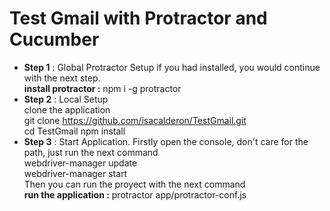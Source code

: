 # Test Gmail with Protractor and Cucumber
- <b>Step 1</b>  : Global Protractor Setup if you had installed, you would continue with the next step.<br />
<b>install protractor :</b> npm i -g protractor<br />
- <b>Step 2</b>  : Local Setup <br />
clone the application <br />
git clone https://github.com/isacalderon/TestGmail.git<br />
cd TestGmail
npm install
- <b>Step 3</b>  : Start Application. Firstly open the console, don't care for the path, just run the next command <br />
</b>webdriver-manager update<br />
</b>webdriver-manager start<br />
Then you can run the proyect with the next command<br />
<b>run the application :</b> protractor app/protractor-conf.js<br />



